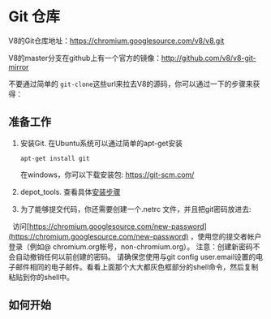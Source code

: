 # Git 仓库

V8的Git仓库地址：https://chromium.googlesource.com/v8/v8.git

V8的master分支在github上有一个官方的镜像：http://github.com/v8/v8-git-mirror

不要通过简单的 `git-clone`这些url来拉去V8的源码，你可以通过一下的步骤来获得：

## 准备工作

1. 安装Git. 在Ubuntu系统可以通过简单的apt-get安装

   ```
   apt-get install git
   ```
   
   在windows，你可以下载安装包: https://git-scm.com/
   
2. depot_tools. 查看具体[安装步骤](http://dev.chromium.org/developers/how-tos/install-depot-tools)

3. 为了能够提交代码，你还需要创建一个.netrc 文件，并且把git密码放进去:

   访问[https://chromium.googlesource.com/new-password](https://chromium.googlesource.com/new-password) ，使用您的提交者帐户登录（例如@ chromium.org帐号，non-chromium.org）。 注意：创建新密码不会自动撤销任何以前创建的密码。 请确保您使用与git config user.email设置的电子邮件相同的电子邮件。看看上面那个大大都灰色框部分的shell命令，然后复制粘贴到你的shell中。
   
## 如何开始

